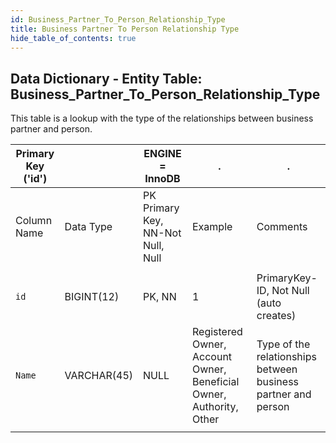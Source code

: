 ```yaml
---
id: Business_Partner_To_Person_Relationship_Type
title: Business Partner To Person Relationship Type
hide_table_of_contents: true
---
```


## Data Dictionary - Entity Table: Business_Partner_To_Person_Relationship_Type

This table is a lookup with  the type of the relationships between business partner and person.

|Primary Key ('id')| |ENGINE = InnoDB|.|.|
|---|---|---|---|---|
| Column Name| Data Type|PK Primary Key, NN-Not Null, Null|Example|Comments|
||
|`id` |BIGINT(12) |PK, NN|1|PrimaryKey-ID, Not Null (auto creates)|
|`Name`|VARCHAR(45)| NULL|Registered Owner, Account Owner, Beneficial Owner, Authority, Other|Type of the relationships between business partner and person|
||
